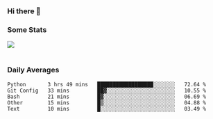 ### Hi there 👋

<!--
**haruishi43/haruishi43** is a ✨ _special_ ✨ repository because its `README.md` (this file) appears on your GitHub profile.

Here are some ideas to get you started:

- 🔭 I’m currently working on ...
- 🌱 I’m currently learning ...
- 👯 I’m looking to collaborate on ...
- 🤔 I’m looking for help with ...
- 💬 Ask me about ...
- 📫 How to reach me: ...
- 😄 Pronouns: ...
- ⚡ Fun fact: ...
-->

### Some Stats
<div>
  <img align="center" src="https://github-readme-stats.vercel.app/api?username=haruishi43&count_private=true&show_icons=true" />
</div>

</br>

### Daily Averages

<!--START_SECTION:waka-->
```text
Python       3 hrs 49 mins   ██████████████████░░░░░░░   72.64 % 
Git Config   33 mins         ██▓░░░░░░░░░░░░░░░░░░░░░░   10.55 % 
Bash         21 mins         █▓░░░░░░░░░░░░░░░░░░░░░░░   06.69 % 
Other        15 mins         █▒░░░░░░░░░░░░░░░░░░░░░░░   04.88 % 
Text         10 mins         █░░░░░░░░░░░░░░░░░░░░░░░░   03.49 % 
```
<!--END_SECTION:waka-->
